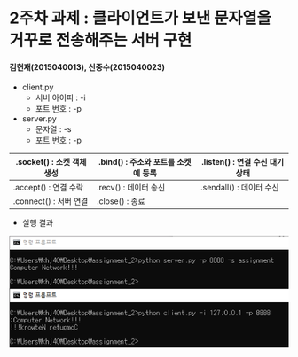 2주차 과제 : 클라이언트가 보낸 문자열을 거꾸로 전송해주는 서버 구현
===
#### 김현재(2015040013), 신중수(2015040023)

* client.py
    * 서버 아이피 : -i
    * 포트 번호 : -p
* server.py
    * 문자열 : -s
    * 포트 번호 : -p

.socket() : 소켓 객체 생성|.bind() : 주소와 포트를 소켓에 등록|.listen() : 연결 수신 대기 상태
----|----|----
.accept() : 연결 수락|.recv() : 데이터 송신|.sendall() : 데이터 수신
.connect() : 서버 연결 |.close() : 종료|
* 실행 결과

![result](https://raw.githubusercontent.com/KHJae/Cnetwork/master/assignment_2/result.PNG)

